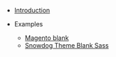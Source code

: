 * [Introduction](/)

* Examples
  * [Magento blank](examples/magento-blank.md)
  * [Snowdog Theme Blank Sass](examples/snowdog-blank-sass.md)
